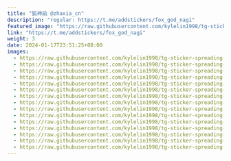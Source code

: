 ```yaml
---
title: "狐神凪 @zhaxia_cn"
description: "regular: https://t.me/addstickers/fox_god_nagi"
featured_image: "https://raw.githubusercontent.com/kylelin1998/tg-sticker-spreading-worldwide-images/main/img/6404d0e7-34d5-4a72-8508-fd6e9cc89a81.jpg"
link: "https://t.me/addstickers/fox_god_nagi"
weight: 3
date: 2024-01-17T23:51:25+08:00
images:
  - https://raw.githubusercontent.com/kylelin1998/tg-sticker-spreading-worldwide-images/main/img/6404d0e7-34d5-4a72-8508-fd6e9cc89a81.jpg
  - https://raw.githubusercontent.com/kylelin1998/tg-sticker-spreading-worldwide-images/main/img/a347c91c-037f-4729-ba94-10477c27b388.jpg
  - https://raw.githubusercontent.com/kylelin1998/tg-sticker-spreading-worldwide-images/main/img/dd821cbd-a4e6-4369-a21d-0c44c6448716.jpg
  - https://raw.githubusercontent.com/kylelin1998/tg-sticker-spreading-worldwide-images/main/img/a86fd3c3-a4c4-43cb-8694-835abf06e1b8.jpg
  - https://raw.githubusercontent.com/kylelin1998/tg-sticker-spreading-worldwide-images/main/img/927d55ac-b986-401b-aea9-b42e35797c3c.jpg
  - https://raw.githubusercontent.com/kylelin1998/tg-sticker-spreading-worldwide-images/main/img/c42bfa26-2df4-4c0e-8dd8-01cebe611013.jpg
  - https://raw.githubusercontent.com/kylelin1998/tg-sticker-spreading-worldwide-images/main/img/e22a5654-1e4e-4d9d-9bef-f565530ceb84.jpg
  - https://raw.githubusercontent.com/kylelin1998/tg-sticker-spreading-worldwide-images/main/img/1e12686c-6dd8-4c7f-b566-efc3584cbd15.jpg
  - https://raw.githubusercontent.com/kylelin1998/tg-sticker-spreading-worldwide-images/main/img/882ed0f4-887e-487e-bade-7dd99fedfe42.jpg
  - https://raw.githubusercontent.com/kylelin1998/tg-sticker-spreading-worldwide-images/main/img/96d2c4a6-f3b5-4e04-bcd5-aad7c2513165.jpg
  - https://raw.githubusercontent.com/kylelin1998/tg-sticker-spreading-worldwide-images/main/img/60293cf6-8e2d-4df2-98e3-29abbfdb07b0.jpg
  - https://raw.githubusercontent.com/kylelin1998/tg-sticker-spreading-worldwide-images/main/img/c4e00869-e6d6-4fe9-aa0b-47181e09a922.jpg
  - https://raw.githubusercontent.com/kylelin1998/tg-sticker-spreading-worldwide-images/main/img/9b407d5a-93f2-4f6a-bdd7-fe4d9f3db59d.jpg
  - https://raw.githubusercontent.com/kylelin1998/tg-sticker-spreading-worldwide-images/main/img/4b060060-5cb4-4795-a34a-4715a90cf481.jpg
  - https://raw.githubusercontent.com/kylelin1998/tg-sticker-spreading-worldwide-images/main/img/f43bb878-69e9-4073-8990-830c036aa409.jpg
---
```

